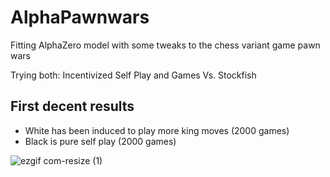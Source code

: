 # AlphaPawnwars
Fitting AlphaZero model with some tweaks to the chess variant game pawn wars

Trying both: Incentivized Self Play and Games Vs. Stockfish



## First decent results

- White has been induced to play more king moves (2000 games)
- Black is pure self play (2000 games)

![ezgif com-resize (1)](https://github.com/lordyabu/AlphaPawnwars/assets/92772420/d9b3d3e6-724b-4689-9b17-a539ae6b5eff)
